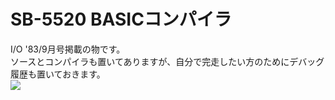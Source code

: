 # SB-5520 BASICコンパイラ  
I/O '83/9月号掲載の物です。  
ソースとコンパイラも置いてありますが、自分で完走したい方のためにデバッグ履歴も置いておきます。  
[![](https://img.youtube.com/vi/Sywq74uXCWw/0.jpg)](https://www.youtube.com/watch?v=Sywq74uXCWw)  
